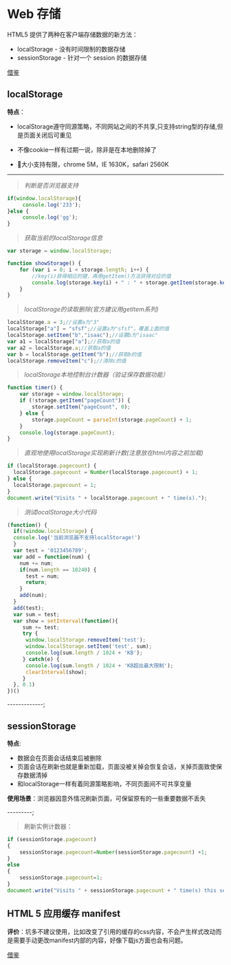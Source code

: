 # Web 存储

HTML5 提供了两种在客户端存储数据的新方法：

* localStorage - 没有时间限制的数据存储
* sessionStorage - 针对一个 session 的数据存储

[借鉴](http://www.w3school.com.cn/html5/html_5_webstorage.asp)

## localStorage

__特点__：

* localStorage遵守同源策略，不同网站之间的不共享,只支持string型的存储,但是页面关闭后可重见

* 不像cookie一样有过期一说，除非是在本地删除掉了

* 大小支持有限，chrome 5M，IE 1630K，safari 2560K

--------------
>_判断是否浏览器支持_

``` js
if(window.localStorage){
     console.log('233');
}else {
     console.log('gg');
}
```

>_获取当前的localStorage信息_

``` js
var storage = window.localStorage;

function showStorage() {
    for (var i = 0; i < storage.length; i++) {
        //key(i)获得相应的键，再用getItem()方法获得对应的值
        console.log(storage.key(i) + " : " + storage.getItem(storage.key(i)) + "<br>");
    }
}
```

>_localStorage的读取删除(官方建议用getItem系列)_

``` js
localStorage.a = 3;//设置a为"3"
localStorage["a"] = "sfsf";//设置a为"sfsf"，覆盖上面的值
localStorage.setItem("b","isaac");//设置b为"isaac"
var a1 = localStorage["a"];//获取a的值
var a2 = localStorage.a;//获取a的值
var b = localStorage.getItem("b");//获取b的值
localStorage.removeItem("c");//清除c的值
```

>_localStorage本地控制台计数器（验证保存数据功能）_

``` js
function timer() {
    var storage = window.localStorage;
    if (!storage.getItem("pageCount")) {
        storage.setItem("pageCount", 0);
    } else {
        storage.pageCount = parseInt(storage.pageCount) + 1;
    }
    console.log(storage.pageCount);
}
```

>_直观地使用localStorage实现刷新计数(注意放在html内容之前加载)_

``` js
if (localStorage.pagecount) {
  localStorage.pagecount = Number(localStorage.pagecount) + 1;
} else {
  localStorage.pagecount = 1;
}
document.write("Visits " + localStorage.pagecount + " time(s).");
```

>_测试localStorage大小代码_

``` js
(function() {
  if(!window.localStorage) {
  console.log('当前浏览器不支持localStorage!')
  }
  var test = '0123456789';
  var add = function(num) {
    num += num;
    if(num.length == 10240) {
      test = num;
      return;
    }
    add(num);
  }
  add(test);
  var sum = test;
  var show = setInterval(function(){
     sum += test;
     try {
      window.localStorage.removeItem('test');
      window.localStorage.setItem('test', sum);
      console.log(sum.length / 1024 + 'KB');
     } catch(e) {
      console.log(sum.length / 1024 + 'KB超出最大限制');
      clearInterval(show);
     }
  }, 0.1)
})()
```

-------------;

## sessionStorage

__特点__:

* 数据会在页面会话结束后被删除
* 页面会话在刷新也就是重新加载，页面没被关掉会恢复会话，关掉页面致使保存数据清掉
* 和localStorage一样有着同源策略影响，不同页面间不可共享变量

__使用场景__：浏览器因意外情况刷新页面，可保留原有的一些重要数据不丢失

---------;

>刷新实例计数器：

``` js
if (sessionStorage.pagecount)
{
    sessionStorage.pagecount=Number(sessionStorage.pagecount) +1;
}
else
{
    sessionStorage.pagecount=1;
}
document.write("Visits " + sessionStorage.pagecount + " time(s) this session.");
```

## HTML 5 应用缓存 manifest

__评价__：坑多不建议使用，比如改变了引用的缓存的css内容，不会产生样式改动而是需要手动更改manifest内部的内容，好像下载js方面也会有问题。

[借鉴](http://blog.sina.com.cn/s/blog_70a3539f0101eqns.html)
